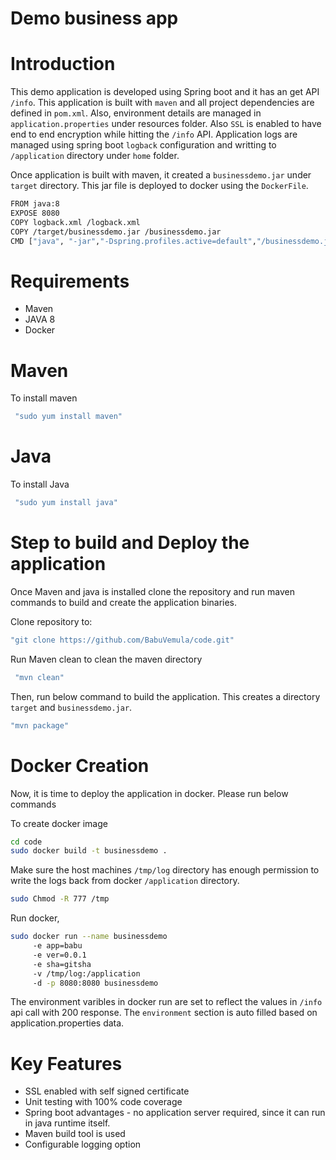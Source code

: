 Demo business app
============================

Introduction
==========================
This demo application is developed using Spring boot and it has an get API `/info`. This application is built with `maven` and all project dependencies are defined in `pom.xml`. Also, environment details are managed in `application.properties` under resources folder. Also `SSL` is enabled to have end to end encryption while hitting the `/info` API. Application logs are managed using spring boot `logback` configuration and writting to `/application` directory under `home` folder.

Once application is built with maven, it created a `businessdemo.jar` under `target` directory. This jar file is deployed to docker using the `DockerFile`.

```sh
FROM java:8
EXPOSE 8080
COPY logback.xml /logback.xml
COPY /target/businessdemo.jar /businessdemo.jar
CMD ["java", "-jar","-Dspring.profiles.active=default","/businessdemo.jar"]
```

Requirements
======================
- Maven
- JAVA 8
- Docker

Maven
===========================
To install maven 
```sh
 "sudo yum install maven"
```
Java
=============================
To install Java
```sh
 "sudo yum install java"
```

Step to build and Deploy the application
==========================================
Once Maven and java is installed clone the repository and run maven commands to build and create the application binaries.

Clone repository to: 
```sh
"git clone https://github.com/BabuVemula/code.git"
```
Run Maven clean to clean the maven directory
```sh
 "mvn clean" 
 ```
Then, run below command to build the application. This creates a directory `target` and `businessdemo.jar`.
```sh
"mvn package"
```
Docker Creation
=====================
Now, it is time to deploy the application in docker. Please run below commands

To create docker image
```sh
cd code
sudo docker build -t businessdemo .
```

Make sure the host machines `/tmp/log` directory has enough permission to write the logs back from docker `/application` directory.

```sh
sudo Chmod -R 777 /tmp
```

Run docker,
```sh
sudo docker run --name businessdemo
	 -e app=babu
	 -e ver=0.0.1
	 -e sha=gitsha
	 -v /tmp/log:/application
	 -d -p 8080:8080 businessdemo

```
The environment varibles in docker run are set to reflect the values in `/info` api call with 200 response. The `environment` section is auto filled based on application.properties data.

Key Features 
====================
- SSL enabled with self signed certificate
- Unit testing with 100% code coverage
- Spring boot advantages - no application server required, since it can run in java runtime itself.
- Maven build tool is used
- Configurable logging option


